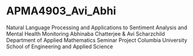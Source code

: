 # APMA4903_Avi_Abhi
Natural Language Processing and Applications to Sentiment Analysis and Mental Health Monitoring
Abhinaba Chatterjee & Avi Scharzchild Department of Applied Mathematics Seminar Project
Columbia University School of Engineering and Applied Science
